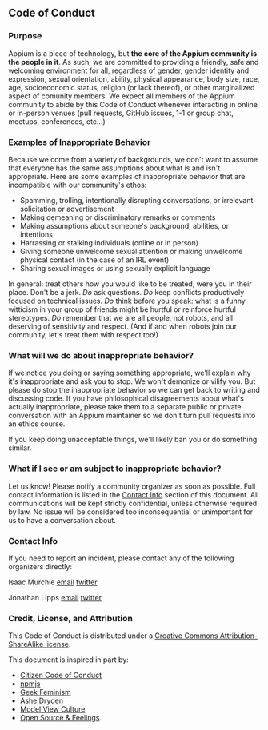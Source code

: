 ## Code of Conduct


### Purpose

Appium is a piece of technology, but **the core of the Appium community is the people in it**. As such, we are committed to providing a friendly, safe and welcoming environment for all, regardless of gender, gender identity and expression, sexual orientation, ability, physical appearance, body size, race, age, socioeconomic status, religion (or lack thereof), or other marginalized aspect of comunity members. We expect all members of the Appium community to abide by this Code of Conduct whenever interacting in online or in-person venues (pull requests, GitHub issues, 1-1 or group chat, meetups, conferences, etc...)


### Examples of Inappropriate Behavior

Because we come from a variety of backgrounds, we don't want to assume that everyone has the same assumptions about what is and isn't appropriate. Here are some examples of inappropriate behavior that are incompatible with our community's ethos:

* Spamming, trolling, intentionally disrupting conversations, or irrelevant solicitation or advertisement
* Making demeaning or discriminatory remarks or comments
* Making assumptions about someone's background, abilities, or intentions
* Harrassing or stalking individuals (online or in person)
* Giving someone unwelcome sexual attention or making unwelcome physical contact (in the case of an IRL event)
* Sharing sexual images or using sexually explicit language

In general: treat others how you would like to be treated, were you in their place. Don't be a jerk. _Do_ ask questions. _Do_ keep conflicts productively focused on technical issues. _Do_ think before you speak: what is a funny witticism in your group of friends might be hurtful or reinforce hurtful stereotypes. _Do_ remember that we are all people, not robots, and all deserving of sensitivity and respect. (And if and when robots join our community, let's treat them with respect too!)


### What will we do about inappropriate behavior?

If we notice you doing or saying something appropriate, we'll explain why it's inappropriate and ask you to stop. We won't demonize or vilify you. But please do stop the inappropriate behavior so we can get back to writing and discussing code. If you have philosophical disagreements about what's actually inappropriate, please take them to a separate public or private conversation with an Appium maintainer so we don't turn pull requests into an ethics course.

If you keep doing unacceptable things, we'll likely ban you or do something similar.

### What if I see or am subject to inappropriate behavior?

Let us know! Please notify a community organizer as soon as possible. Full contact information is listed in the [Contact Info](#contact-info) section of this document. All communications will be kept strictly confidential, unless otherwise required by law. No issue will be considered too inconsequential or unimportant for us to have a conversation about.
### Contact Info

If you need to report an incident, please contact any of the following organizers directly:

Isaac Murchie [email](mailto:isaac@saucelabs.com) [twitter](https://twitter.com/imurchie)

Jonathan Lipps [email](mailto:jlipps@saucelabs.com) [twitter](https://twitter.com/jlipps)


### Credit, License, and Attribution

This Code of Conduct is distributed under a [Creative Commons Attribution-ShareAlike license](http://creativecommons.org/licenses/by-sa/3.0/).

This document is inspired in part by:
* [Citizen Code of Conduct](http://citizencodeofconduct.org/)
* [npmjs](https://www.npmjs.com/policies/conduct)
* [Geek Feminism](http://geekfeminism.wikia.com/wiki/Conference_anti-harassment/Policy)
* [Ashe Dryden](http://www.ashedryden.com/blog/codes-of-conduct-101-faq)
* [Model View Culture](https://modelviewculture.com/issues/events)
* [Open Source & Feelings](http://osfeels.com/conduct).
